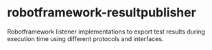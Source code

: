 # robotframework-resultpublisher
Robotframework listener implementations to export test results during execution time using different protocols and interfaces.
